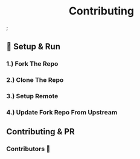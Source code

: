 <h1 align="center">Contributing</h1>;

## 🔨 Setup & Run

### 1.) Fork The Repo

### 2.) Clone The Repo

### 3.) Setup Remote

### 4.) Update Fork Repo From Upstream

## Contributing & PR

### Contributors 💙
